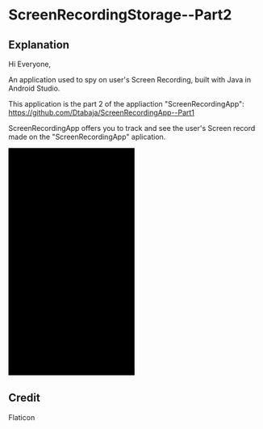 # ScreenRecordingStorage--Part2

## Explanation

Hi Everyone,

An application used to spy on user's Screen Recording, built with Java in Android Studio.

This application is the part 2 of the appliaction "ScreenRecordingApp": https://github.com/Dtabaja/ScreenRecordingApp--Part1

ScreenRecordingApp offers you to track and see the user's Screen record made on the "ScreenRecordingApp" aplication.


<img src="assets/ScreenRecordingStorage.gif" width="250" height="450"/>





## Credit
Flaticon

